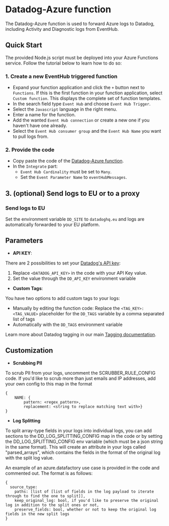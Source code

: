 # Datadog-Azure function

The Datadog-Azure function is used to forward Azure logs to Datadog, including Activity and Diagnostic logs from EventHub.

## Quick Start

The provided Node.js script must be deployed into your Azure Functions service. Follow the tutorial below to learn how to do so:

### 1. Create a new EventHub triggered function

- Expand your function application and click the `+` button next to `Functions`. If this is the first function in your function application, select `Custom function`. This displays the complete set of function templates.
- In the search field type `Event Hub` and choose `Event Hub Trigger`.
- Select the `Javascript` language in the right menu.
- Enter a name for the function.
- Add the wanted `Event Hub connection` or create a new one if you haven't have one already.
- Select the `Event Hub consumer group` and the `Event Hub Name` you want to pull logs from.

### 2. Provide the code

- Copy paste the code of the [Datadog-Azure function](./index.js).
- In the `Integrate` part:
  - `Event Hub Cardinality` must be set to `Many`.
  - Set the `Event Parameter Name` to `eventHubMessages`.

## 3. (optional) Send logs to EU or to a proxy

### Send logs to EU

Set the environment variable `DD_SITE` to `datadoghq.eu` and logs are automatically forwarded to your EU platform.

## Parameters

- **API KEY**:

There are 2 possibilities to set your [Datadog's API key](https://app.datadoghq.com/organization-settings/api-keys):

1. Replace `<DATADOG_API_KEY>` in the code with your API Key value.
2. Set the value through the `DD_API_KEY` environment variable

- **Custom Tags**:

You have two options to add custom tags to your logs:

- Manually by editing the function code: Replace the `<TAG_KEY>:<TAG_VALUE>` placeholder for the `DD_TAGS` variable by a comma separated list of tags
- Automatically with the `DD_TAGS` environment variable

Learn more about Datadog tagging in our main [Tagging documentation](https://docs.datadoghq.com/tagging/).

## Customization

- **Scrubbing PII**

To scrub PII from your logs, uncomment the SCRUBBER_RULE_CONFIG code. If you'd like to scrub more than just emails and IP addresses, add your own config to this map in the format
```
{
    NAME: {
        pattern: <regex_pattern>,
        replacement: <string to replace matching text with>}
}
```

- **Log Splitting**

To split array-type fields in your logs into individual logs, you can add sections to the DD_LOG_SPLITTING_CONFIG map in the code or by setting the DD_LOG_SPLITTING_CONFIG env variable (which must be a json string in the same format).
This will create an attribute in your logs called "parsed_arrays", which contains the fields in the format of the original log with the split log value.

An example of an azure.datafactory use case is provided in the code and commented out. The format is as follows:
```
{
  source_type:
    paths: [list of [list of fields in the log payload to iterate through to find the one to split]],
    keep_original_log: bool, if you'd like to preserve the original log in addition to the split ones or not,
    preserve_fields: bool, whether or not to keep the original log fields in the new split logs
}
```
